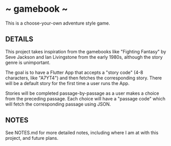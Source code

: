 # ~ gamebook ~
This is a choose-your-own adventure style game.

## DETAILS
This project takes inspiration from the gamebooks like 
"Fighting Fantasy" by Seve Jackson and Ian Livingstone from the early 1980s, although the story genre is unimportant.

The goal is to have a Flutter App that accepts a "story code" (4-8 characters, like "A7YT4") and then fetches the corresponding story.  There will be a default story for the first time a user runs the App.  

Stories will be completed passage-by-passage as a user makes a choice from the preceding passage.  Each choice will have a "passage code" which will fetch the corresponding passage using JSON. 

## NOTES
See NOTES.md for more detailed notes, including where I am at with this project, and future plans.
